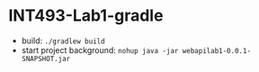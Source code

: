 # INT493-Lab1-gradle
* build: `./gradlew build`
* start project background: `nohup java -jar webapilab1-0.0.1-SNAPSHOT.jar`

